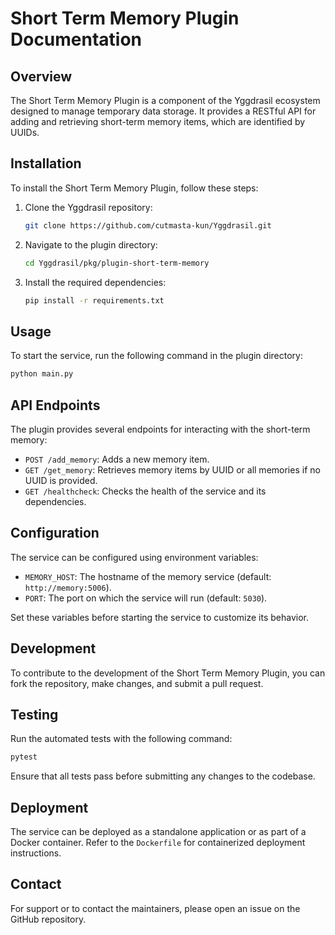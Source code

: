 # Short Term Memory Plugin Documentation

## Overview

The Short Term Memory Plugin is a component of the Yggdrasil ecosystem designed to manage temporary data storage. It provides a RESTful API for adding and retrieving short-term memory items, which are identified by UUIDs.

## Installation

To install the Short Term Memory Plugin, follow these steps:

1. Clone the Yggdrasil repository:
   ```bash
   git clone https://github.com/cutmasta-kun/Yggdrasil.git
   ```
2. Navigate to the plugin directory:
   ```bash
   cd Yggdrasil/pkg/plugin-short-term-memory
   ```
3. Install the required dependencies:
   ```bash
   pip install -r requirements.txt
   ```

## Usage

To start the service, run the following command in the plugin directory:
```bash
python main.py
```

## API Endpoints

The plugin provides several endpoints for interacting with the short-term memory:

- `POST /add_memory`: Adds a new memory item.
- `GET /get_memory`: Retrieves memory items by UUID or all memories if no UUID is provided.
- `GET /healthcheck`: Checks the health of the service and its dependencies.

## Configuration

The service can be configured using environment variables:

- `MEMORY_HOST`: The hostname of the memory service (default: `http://memory:5006`).
- `PORT`: The port on which the service will run (default: `5030`).

Set these variables before starting the service to customize its behavior.

## Development

To contribute to the development of the Short Term Memory Plugin, you can fork the repository, make changes, and submit a pull request.

## Testing

Run the automated tests with the following command:
```bash
pytest
```

Ensure that all tests pass before submitting any changes to the codebase.

## Deployment

The service can be deployed as a standalone application or as part of a Docker container. Refer to the `Dockerfile` for containerized deployment instructions.

## Contact

For support or to contact the maintainers, please open an issue on the GitHub repository.
